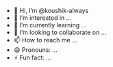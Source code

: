 - 👋 Hi, I’m @koushik-always
- 👀 I’m interested in ...
- 🌱 I’m currently learning ...
- 💞️ I’m looking to collaborate on ...
- 📫 How to reach me ...
- 😄 Pronouns: ...
- ⚡ Fun fact: ...

<!---
koushik-always/koushik-always is a ✨ special ✨ repository because its `README.md` (this file) appears on your GitHub profile.
You can click the Preview link to take a look at your changes.
--->
